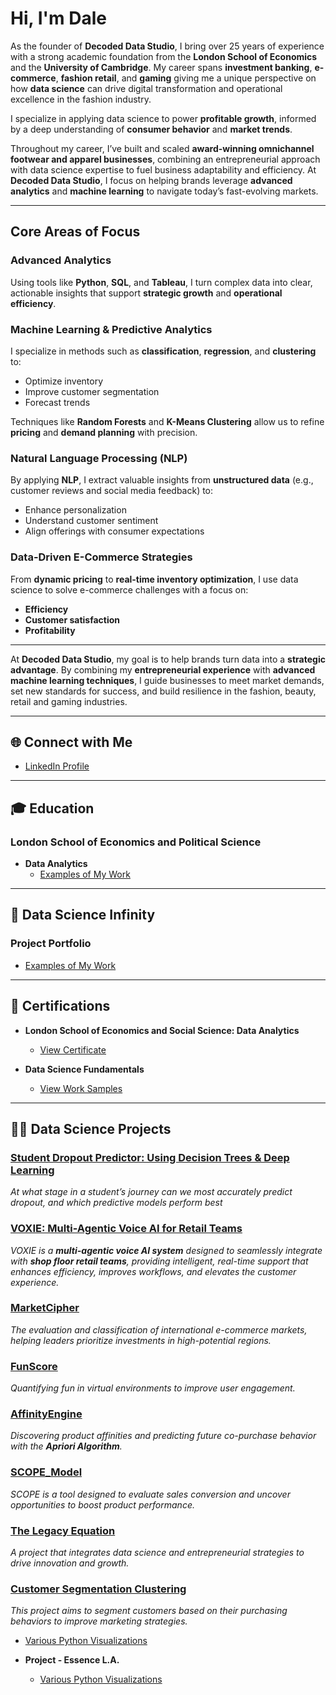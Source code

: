 # Hi, I'm Dale

As the founder of **Decoded Data Studio**, I bring over 25 years of experience with a strong academic foundation from the **London School of Economics** and the **University of Cambridge**. My career spans **investment banking**, **e-commerce**, **fashion retail**, and 
 **gaming** giving me a unique perspective on how **data science** can drive digital transformation and operational excellence in the fashion industry.

I specialize in applying data science to power **profitable growth**, informed by a deep understanding of **consumer behavior** and **market trends**.

Throughout my career, I’ve built and scaled **award-winning omnichannel footwear and apparel businesses**, combining an entrepreneurial approach with data science expertise to fuel business adaptability and efficiency. At **Decoded Data Studio**, I focus on helping brands leverage **advanced analytics** and **machine learning** to navigate today’s fast-evolving markets.

---

## Core Areas of Focus

### Advanced Analytics
Using tools like **Python**, **SQL**, and **Tableau**, I turn complex data into clear, actionable insights that support **strategic growth** and **operational efficiency**.

### Machine Learning & Predictive Analytics
I specialize in methods such as **classification**, **regression**, and **clustering** to:
- Optimize inventory  
- Improve customer segmentation  
- Forecast trends  

Techniques like **Random Forests** and **K-Means Clustering** allow us to refine **pricing** and **demand planning** with precision.

### Natural Language Processing (NLP)
By applying **NLP**, I extract valuable insights from **unstructured data** (e.g., customer reviews and social media feedback) to:
- Enhance personalization  
- Understand customer sentiment  
- Align offerings with consumer expectations  

### Data-Driven E-Commerce Strategies
From **dynamic pricing** to **real-time inventory optimization**, I use data science to solve e-commerce challenges with a focus on:
- **Efficiency**  
- **Customer satisfaction**  
- **Profitability**

---

At **Decoded Data Studio**, my goal is to help brands turn data into a **strategic advantage**. By combining my **entrepreneurial experience** with **advanced machine learning techniques**, I guide businesses to meet market demands, set new standards for success, and build resilience in the fashion, beauty, retail and gaming industries.

---

## 🌐 Connect with Me  
- [LinkedIn Profile](https://www.linkedin.com/in/daleparr/)

---

## 🎓 Education  
### London School of Economics and Political Science  
- **Data Analytics**  
  - [Examples of My Work](https://github.com/daleparr/lse)

---

## 🔬 Data Science Infinity  
### Project Portfolio  
- [Examples of My Work](https://github.com/daleparr/datascienceinfinity)

---

## 📜 Certifications  

- **London School of Economics and Social Science: Data Analytics**  
  - [View Certificate](https://github.com/daleparr/LSE/blob/main/lse_data_analytics_certificate.pdf)  

- **Data Science Fundamentals**  
  - [View Work Samples](https://github.com/daleparr/data-science-boot-camp)

---

## 👨‍💻 Data Science Projects  

### [ Student Dropout Predictor: Using Decision Trees & Deep Learning ](https://github.com/daleparr/student_dropout_predictor/blob/main/README.md)  
*At what stage in a student’s journey can we most accurately predict dropout, and which predictive models perform best*

### [ VOXIE: Multi-Agentic Voice AI for Retail Teams](https://github.com/daleparr/voxie_voice_multi_agentic_system)  
*VOXIE is a **multi-agentic voice AI system** designed to seamlessly integrate with **shop floor retail teams**, providing intelligent, real-time support that enhances efficiency, improves workflows, and elevates the customer experience.*

### [MarketCipher](https://github.com/daleparr/MarketCipher/blob/main/README.md)  
*The evaluation and classification of international e-commerce markets, helping leaders prioritize investments in high-potential regions.*

### [FunScore](https://github.com/daleparr/Quantifying-Fun-in-Virtual-Experiences)  
*Quantifying fun in virtual environments to improve user engagement.*

### [AffinityEngine](https://github.com/daleparr/AffinityEngine)  
*Discovering product affinities and predicting future co-purchase behavior with the **Apriori Algorithm**.*

### [SCOPE_Model](https://github.com/daleparr/SCOPE_model)  
*SCOPE is a tool designed to evaluate sales conversion and uncover opportunities to boost product performance.*

### [The Legacy Equation](https://github.com/daleparr/)  
*A project that integrates data science and entrepreneurial strategies to drive innovation and growth.*

### [Customer Segmentation Clustering](https://github.com/daleparr/Customer-Segmentation-Clustering/blob/main/README.md)  
*This project aims to segment customers based on their purchasing behaviors to improve marketing strategies.*

  - [Various Python Visualizations](https://github.com/daleparr/The-Legacy-Equation)
    
- <b>Project - Essence L.A.</b>
  - [Various Python Visualizations](https://github.com/daleparr/insights_projects)
  
[X]: https://twitter.com/mrdparr/
[Substack]: https://decodeddatastudio.substack.com/
[instagram]: https://www.instagram.com/daleparr/
[linkedin]: https://linkedin.com/in/daleparr/
